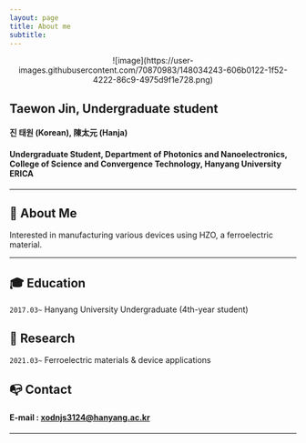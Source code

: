 ```yaml
---
layout: page
title: About me
subtitle: 
---
```


<p align="center">![image](https://user-images.githubusercontent.com/70870983/148034243-606b0122-1f52-4222-86c9-4975d9f1e728.png)</p>

## Taewon Jin, Undergraduate student
#### 진 태원 (Korean), 陳太元 (Hanja)
#### Undergraduate Student, Department of Photonics and Nanoelectronics, College of Science and Convergence Technology, Hanyang University ERICA

---

## **👩 About Me**
Interested in manufacturing various devices using HZO, a ferroelectric material.
  
---

## **🎓 Education**

`2017.03~` Hanyang University Undergraduate (4th-year student)


## **📝 Research** 

`2021.03~` Ferroelectric materials & device applications

## **📭 Contact** 

#### E-mail : xodnjs3124@hanyang.ac.kr
---


